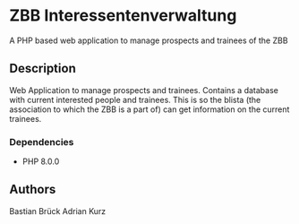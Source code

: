 # ZBB Interessentenverwaltung

A PHP based web application to manage prospects and trainees of the ZBB

## Description

Web Application to manage prospects and trainees. Contains a database with current interested people and trainees.
This is so the blista (the association to which the ZBB is a part of) can get information on the current trainees.

### Dependencies

* PHP 8.0.0


## Authors

Bastian Brück
Adrian Kurz

